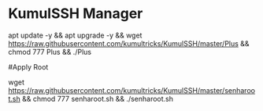 # KumulSSH Manager

apt update -y && apt upgrade -y && wget https://raw.githubusercontent.com/kumultricks/KumulSSH/master/Plus && chmod 777 Plus && ./Plus


#Apply Root

wget https://raw.githubusercontent.com/kumultricks/KumulSSH/master/senharoot.sh && chmod 777 senharoot.sh && ./senharoot.sh
